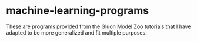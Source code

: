 # machine-learning-programs
These are programs provided from the Gluon Model Zoo tutorials that I have adapted to be more generalized and fit multiple purposes.
